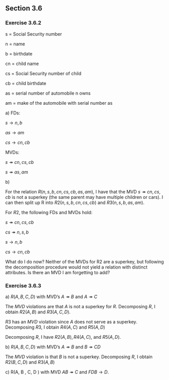 ## Section 3.6

### Exercise 3.6.2
s = Social Security number

n = name

b = birthdate

cn = child name

cs = Social Security number of child

cb = child birthdate

as = serial number of automobile n owns

am = make of the automobile with serial number as

a) 
FDs: 

$s \rightarrow n, b$ 
                   
$as \rightarrow  am$ 
                   
$cs \rightarrow cn, cb$
                   
MVDs: 

$s \twoheadrightarrow cn, cs, cb$

$s \twoheadrightarrow as, am$

b)

For the relation $R(n, s, b, cn, cs, cb, as, am)$, I have that the
MVD $s  \twoheadrightarrow cn, cs, cb$ is not a superkey (the same parent
may have multiple children or cars). I can then split up R into 
$R2(n, s, b, cn, cs, cb)$ and $R3(n, s, b, as, am)$.

For $R2$, the following FDs and MVDs hold:

$s \twoheadrightarrow cn, cs, cb$

$cs \twoheadrightarrow n, s, b$

$s \rightarrow n, b$

$cs \rightarrow cn, cb$


What do I do now? Neither of the MVDs for R2 are a superkey, but following
the decomposition procedure would not yield a relation with distinct 
attributes. Is there an MVD I am forgetting to add?

### Exercise 3.6.3

a) $R(A, B, C, D)$ with MVD’s $A \twoheadrightarrow B$ and $A \twoheadrightarrow C$

The $MVD$ violations are that $A$ is not a superkey for $R$. Decomposing $R$,
I obtain $R2(A, B)$ and $R3(A, C, D)$.

$R3$ has an $MVD$ violation since $A$ does not serve as a superkey. 
Decomposing $R3$, I obtain $R4(A, C)$ and $R5(A, D)$

Decomposing $R$, I have $R2(A, B), R4(A, C)$, and $R5(A, D)$.

b) $R(A, B , C, D)$ with MVD’s $A \twoheadrightarrow B$ and $B \twoheadrightarrow CD$

The $MVD$ violation is that $B$ is not a superkey. Decomposing $R$, I 
obtain $R2(B, C, D)$ and $R3(A, B)$

c) R(A, B , C, D ) with MVD $AB \twoheadrightarrow C$ and $FD B \rightarrow D$.

